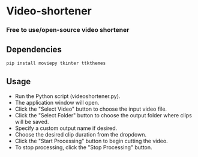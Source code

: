 # Video-shortener
### Free to use/open-source video shortener

## Dependencies
`pip install moviepy tkinter ttkthemes`

## Usage
* Run the Python script (videoshortener.py).
* The application window will open.
* Click the "Select Video" button to choose the input video file.
* Click the "Select Folder" button to choose the output folder where clips will be saved.
* Specify a custom output name if desired.
* Choose the desired clip duration from the dropdown.
* Click the "Start Processing" button to begin cutting the video.
* To stop processing, click the "Stop Processing" button.


